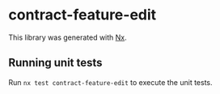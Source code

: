 # contract-feature-edit

This library was generated with [Nx](https://nx.dev).

## Running unit tests

Run `nx test contract-feature-edit` to execute the unit tests.
